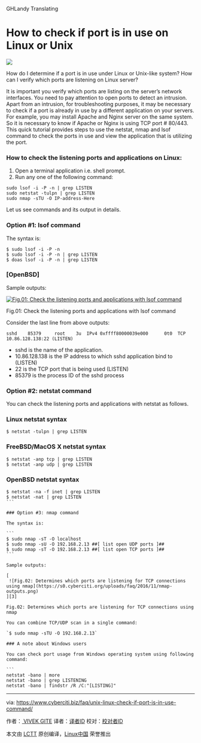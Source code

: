 GHLandy Translating

How to check if port is in use on Linux or Unix
============================================================

[
 ![](https://s0.cyberciti.org/images/category/old/linux-logo.png)
][1]

How do I determine if a port is in use under Linux or Unix-like system? How can I verify which ports are listening on Linux server?

It is important you verify which ports are listing on the server’s network interfaces. You need to pay attention to open ports to detect an intrusion. Apart from an intrusion, for troubleshooting purposes, it may be necessary to check if a port is already in use by a different application on your servers. For example, you may install Apache and Nginx server on the same system. So it is necessary to know if Apache or Nginx is using TCP port # 80/443\. This quick tutorial provides steps to use the netstat, nmap and lsof command to check the ports in use and view the application that is utilizing the port.

### How to check the listening ports and applications on Linux:

1.  Open a terminal application i.e. shell prompt.
2.  Run any one of the following command:
  
  ```
  sudo lsof -i -P -n | grep LISTEN 
  sudo netstat -tulpn | grep LISTEN
  sudo nmap -sTU -O IP-address-Here
  ```
  
Let us see commands and its output in details.

### Option #1: lsof command

The syntax is:

```
$ sudo lsof -i -P -n
$ sudo lsof -i -P -n | grep LISTEN
$ doas lsof -i -P -n | grep LISTEN 
```

### [OpenBSD] ###

Sample outputs:

[
 ![Fig.01: Check the listening ports and applications with lsof command](https://s0.cyberciti.org/uploads/faq/2016/11/lsof-outputs.png) 
][2]

Fig.01: Check the listening ports and applications with lsof command

Consider the last line from above outputs:

```
sshd    85379     root    3u  IPv4 0xffff80000039e000      0t0  TCP 10.86.128.138:22 (LISTEN)
```

- sshd is the name of the application.
- 10.86.128.138 is the IP address to which sshd application bind to (LISTEN)
- 22 is the TCP port that is being used (LISTEN)
- 85379 is the process ID of the sshd process

### Option #2: netstat command

You can check the listening ports and applications with netstat as follows.

### Linux netstat syntax

```
$ netstat -tulpn | grep LISTEN
```

### FreeBSD/MacOS X netstat syntax

```
$ netstat -anp tcp | grep LISTEN
$ netstat -anp udp | grep LISTEN
```

### OpenBSD netstat syntax

````
$ netstat -na -f inet | grep LISTEN
$ netstat -nat | grep LISTEN
```

### Option #3: nmap command

The syntax is:

```
$ sudo nmap -sT -O localhost
$ sudo nmap -sU -O 192.168.2.13 ##[ list open UDP ports ]##
$ sudo nmap -sT -O 192.168.2.13 ##[ list open TCP ports ]##
```

Sample outputs:

[
 ![Fig.02: Determines which ports are listening for TCP connections using nmap](https://s0.cyberciti.org/uploads/faq/2016/11/nmap-outputs.png) 
][3]

Fig.02: Determines which ports are listening for TCP connections using nmap

You can combine TCP/UDP scan in a single command:

`$ sudo nmap -sTU -O 192.168.2.13`

### A note about Windows users

You can check port usage from Windows operating system using following command:

```
netstat -bano | more
netstat -bano | grep LISTENING
netstat -bano | findstr /R /C:"[LISTING]"
````

--------------------------------------------------------------------------------

via: https://www.cyberciti.biz/faq/unix-linux-check-if-port-is-in-use-command/

作者：[ VIVEK GITE][a]
译者：[译者ID](https://github.com/译者ID)
校对：[校对者ID](https://github.com/校对者ID)

本文由 [LCTT](https://github.com/LCTT/TranslateProject) 原创编译，[Linux中国](https://linux.cn/) 荣誉推出

[a]:https://www.cyberciti.biz/faq/unix-linux-check-if-port-is-in-use-command/
[1]:https://www.cyberciti.biz/faq/category/linux/
[2]:http://www.cyberciti.biz/faq/unix-linux-check-if-port-is-in-use-command/lsof-outputs/
[3]:http://www.cyberciti.biz/faq/unix-linux-check-if-port-is-in-use-command/nmap-outputs/
